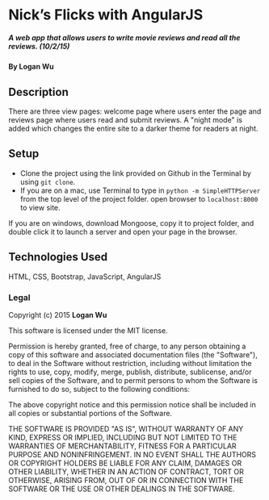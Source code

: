 # Nick&rsquo;s Flicks with AngularJS

##### A web app that allows users to write movie reviews and read all the reviews. (10/2/15)

#### By Logan Wu

## Description
There are three view pages: welcome page where users enter the page and reviews page where users read and submit reviews. A "night mode" is added which changes the entire site to a darker theme for readers at night.

## Setup
* Clone the project using the link provided on Github in the Terminal by using ```git clone```.
* If you are on a mac, use Terminal to type in ```python -m SimpleHTTPServer``` from the top level of the project folder.
open browser to ```localhost:8000``` to view site.

If you are on windows, download Mongoose, copy it to project folder, and double click it to launch a server and open your page in the browser.

## Technologies Used

HTML, CSS, Bootstrap, JavaScript, AngularJS

### Legal

Copyright (c) 2015 **Logan Wu**

This software is licensed under the MIT license.

Permission is hereby granted, free of charge, to any person obtaining a copy
of this software and associated documentation files (the "Software"), to deal
in the Software without restriction, including without limitation the rights
to use, copy, modify, merge, publish, distribute, sublicense, and/or sell
copies of the Software, and to permit persons to whom the Software is
furnished to do so, subject to the following conditions:

The above copyright notice and this permission notice shall be included in
all copies or substantial portions of the Software.

THE SOFTWARE IS PROVIDED "AS IS", WITHOUT WARRANTY OF ANY KIND, EXPRESS OR
IMPLIED, INCLUDING BUT NOT LIMITED TO THE WARRANTIES OF MERCHANTABILITY,
FITNESS FOR A PARTICULAR PURPOSE AND NONINFRINGEMENT. IN NO EVENT SHALL THE
AUTHORS OR COPYRIGHT HOLDERS BE LIABLE FOR ANY CLAIM, DAMAGES OR OTHER
LIABILITY, WHETHER IN AN ACTION OF CONTRACT, TORT OR OTHERWISE, ARISING FROM,
OUT OF OR IN CONNECTION WITH THE SOFTWARE OR THE USE OR OTHER DEALINGS IN
THE SOFTWARE.
